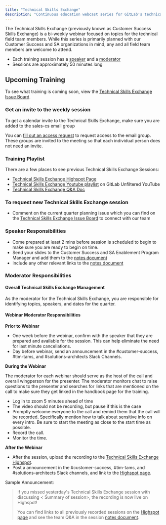 ```yaml
---
title: "Technical Skills Exchange"
description: "Continuous education webcast series for GitLab's technical field team members"
---
```


The Technical Skills Exchange (previously known as Customer Success Skills Exchange) is a bi-weekly webinar focused on topics for the technical field team members. While this series is primarily planned with our Customer Success and SA organizations in mind, any and all field team members are welcome to attend. 

- Each training session has a [speaker](#speaker-responsibilities) and a [moderator](#moderator-responsibilities)
- Sessions are approximately 50 minutes long

## Upcoming Training

To see what training is coming soon, view the [Technical Skills Exchange Issue Board](https://gitlab.com/gitlab-com/sales-team/field-operations/enablement/-/boards/7792277?label_name[]=Technical%20Skills%20Exchange).

### Get an invite to the weekly session

To get a calendar invite to the Technical Skills Exchange, make sure you are added to the sales-cs email group

You can [fill out an access request](/handbook/business-technology/end-user-services/onboarding-access-requests/access-requests/) to request access to the email group. These groups are invited to the meeting so that each individual person does not need an invite.

### Training Playlist

There are a few places to see previous Technical Skills Exchange Sessions:

- [Technical Skills Exchange Highspot Page](https://gitlab.highspot.com/items/6554f9b2501316c929028227)
- [Technical Skills Exchange Youtube playlist](https://www.youtube.com/playlist?list=PL05JrBw4t0KorkxIFgZGnzzxjZRCGROt_) on GitLab Unfiltered YouTube
- [Technical Skills Exchange Q&A Doc](https://docs.google.com/document/d/1Zyj8u4JfiBi4gUSn9xAbRZ5H1erY9qpb8j0NzvFwwWg/edit)

### To request new Technical Skills Exchange session

- Comment on the current quarter planning issue which you can find on the [Technical Skills Exchange Issue Board](hhttps://gitlab.com/gitlab-com/sales-team/field-operations/enablement/-/boards/7792277?label_name[]=Technical%20Skills%20Exchange) to connect with our team

### Speaker Responsibilities

- Come prepared at least 2 mins before session is scheduled to begin to make sure you are ready to begin on time.
- Send your slides to the Customer Success and SA Enablement Program Manager and add them to the [notes document](https://docs.google.com/document/d/1Zyj8u4JfiBi4gUSn9xAbRZ5H1erY9qpb8j0NzvFwwWg/edit)
- Include any other relevant links to the [notes document](https://docs.google.com/document/d/1Zyj8u4JfiBi4gUSn9xAbRZ5H1erY9qpb8j0NzvFwwWg/edit)

### Moderator Responsibilities

#### Overall Technical Skills Exchange Management

As the moderator for the Technical Skills Exchange, you are responsible for identifying topics, speakers, and dates for the quarter.

#### Webinar Moderator Responsibilities

**Prior to Webinar**

- One week before the webinar, confirm with the speaker that they are prepared and available for the session. This can help eliminate the need for last minute cancellations.
- Day before webinar, send an announcement in the #customer-success, #tim-tams, and #solutions-architects Slack Channels.

**During the Webinar**

The moderator for each webinar should serve as the host of the call and overall wingperson for the presenter. The moderator monitors chat to raise questions to the presenter and searches for links that are mentioned on the call to make sure they get linked in the handbook page for the training.

- Log in to zoom 5 minutes ahead of time
- The video should not be recording, but pause if this is the case
- Promptly welcome everyone to the call and remind them that the call will be recorded. Specifically mention how to talk about sensitive info on every intro. Be sure to start the meeting as close to the start time as possible.
- Record the call.
- Monitor the time.

**After the Webinar**

- After the session, upload the recording to the [Technical Skills Exchange Highspot](https://gitlab.highspot.com/items/6554f9b2501316c929028227).
- Post a announcement in the #customer-success, #tim-tams, and #solutions-architects Slack channels, and link to the [Highspot page](https://gitlab.highspot.com/items/6554f9b2501316c929028227).

Sample Announcement:

> If you missed yesterday's Technical Skills Exchange session  with <Presenter> discussing < Summary of session>, the recording is now live on Highspot!
>
> You can find links to all previously recorded sessions on the [Highspot page](https://gitlab.highspot.com/items/6554f9b2501316c929028227) and see the team Q&A in the session [notes document](https://docs.google.com/document/d/1Zyj8u4JfiBi4gUSn9xAbRZ5H1erY9qpb8j0NzvFwwWg/edit).
